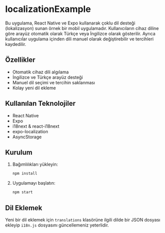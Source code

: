 # localizationExample

Bu uygulama, React Native ve Expo kullanarak çoklu dil desteği (lokalizasyon) sunan örnek bir mobil uygulamadır. Kullanıcıların cihaz diline göre arayüz otomatik olarak Türkçe veya İngilizce olarak gösterilir. Ayrıca kullanıcılar uygulama içinden dili manuel olarak değiştirebilir ve tercihleri kaydedilir.

## Özellikler

- Otomatik cihaz dili algılama
- İngilizce ve Türkçe arayüz desteği
- Manuel dil seçimi ve tercihin saklanması
- Kolay yeni dil ekleme

## Kullanılan Teknolojiler

- React Native
- Expo
- i18next & react-i18next
- expo-localization
- AsyncStorage

## Kurulum

1. Bağımlılıkları yükleyin:
   ```sh
   npm install
   ```
2. Uygulamayı başlatın:
   ```sh
   npm start
   ```

## Dil Eklemek

Yeni bir dil eklemek için `translations` klasörüne ilgili dilde bir JSON dosyası ekleyip `i18n.js` dosyasını güncellemeniz yeterlidir.